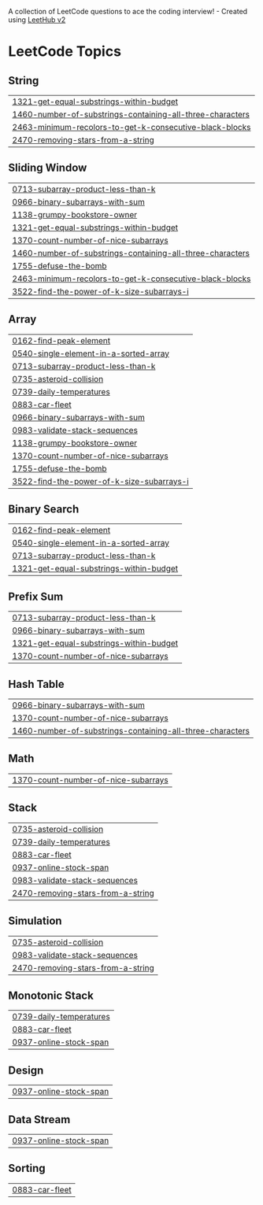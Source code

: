 A collection of LeetCode questions to ace the coding interview! - Created using [LeetHub v2](https://github.com/arunbhardwaj/LeetHub-2.0)
<!---LeetCode Topics Start-->
# LeetCode Topics
## String
|  |
| ------- |
| [1321-get-equal-substrings-within-budget](https://github.com/Knighteye097/leetcodeJourney/tree/master/1321-get-equal-substrings-within-budget) |
| [1460-number-of-substrings-containing-all-three-characters](https://github.com/Knighteye097/leetcodeJourney/tree/master/1460-number-of-substrings-containing-all-three-characters) |
| [2463-minimum-recolors-to-get-k-consecutive-black-blocks](https://github.com/Knighteye097/leetcodeJourney/tree/master/2463-minimum-recolors-to-get-k-consecutive-black-blocks) |
| [2470-removing-stars-from-a-string](https://github.com/Knighteye097/leetcodeJourney/tree/master/2470-removing-stars-from-a-string) |
## Sliding Window
|  |
| ------- |
| [0713-subarray-product-less-than-k](https://github.com/Knighteye097/leetcodeJourney/tree/master/0713-subarray-product-less-than-k) |
| [0966-binary-subarrays-with-sum](https://github.com/Knighteye097/leetcodeJourney/tree/master/0966-binary-subarrays-with-sum) |
| [1138-grumpy-bookstore-owner](https://github.com/Knighteye097/leetcodeJourney/tree/master/1138-grumpy-bookstore-owner) |
| [1321-get-equal-substrings-within-budget](https://github.com/Knighteye097/leetcodeJourney/tree/master/1321-get-equal-substrings-within-budget) |
| [1370-count-number-of-nice-subarrays](https://github.com/Knighteye097/leetcodeJourney/tree/master/1370-count-number-of-nice-subarrays) |
| [1460-number-of-substrings-containing-all-three-characters](https://github.com/Knighteye097/leetcodeJourney/tree/master/1460-number-of-substrings-containing-all-three-characters) |
| [1755-defuse-the-bomb](https://github.com/Knighteye097/leetcodeJourney/tree/master/1755-defuse-the-bomb) |
| [2463-minimum-recolors-to-get-k-consecutive-black-blocks](https://github.com/Knighteye097/leetcodeJourney/tree/master/2463-minimum-recolors-to-get-k-consecutive-black-blocks) |
| [3522-find-the-power-of-k-size-subarrays-i](https://github.com/Knighteye097/leetcodeJourney/tree/master/3522-find-the-power-of-k-size-subarrays-i) |
## Array
|  |
| ------- |
| [0162-find-peak-element](https://github.com/Knighteye097/leetcodeJourney/tree/master/0162-find-peak-element) |
| [0540-single-element-in-a-sorted-array](https://github.com/Knighteye097/leetcodeJourney/tree/master/0540-single-element-in-a-sorted-array) |
| [0713-subarray-product-less-than-k](https://github.com/Knighteye097/leetcodeJourney/tree/master/0713-subarray-product-less-than-k) |
| [0735-asteroid-collision](https://github.com/Knighteye097/leetcodeJourney/tree/master/0735-asteroid-collision) |
| [0739-daily-temperatures](https://github.com/Knighteye097/leetcodeJourney/tree/master/0739-daily-temperatures) |
| [0883-car-fleet](https://github.com/Knighteye097/leetcodeJourney/tree/master/0883-car-fleet) |
| [0966-binary-subarrays-with-sum](https://github.com/Knighteye097/leetcodeJourney/tree/master/0966-binary-subarrays-with-sum) |
| [0983-validate-stack-sequences](https://github.com/Knighteye097/leetcodeJourney/tree/master/0983-validate-stack-sequences) |
| [1138-grumpy-bookstore-owner](https://github.com/Knighteye097/leetcodeJourney/tree/master/1138-grumpy-bookstore-owner) |
| [1370-count-number-of-nice-subarrays](https://github.com/Knighteye097/leetcodeJourney/tree/master/1370-count-number-of-nice-subarrays) |
| [1755-defuse-the-bomb](https://github.com/Knighteye097/leetcodeJourney/tree/master/1755-defuse-the-bomb) |
| [3522-find-the-power-of-k-size-subarrays-i](https://github.com/Knighteye097/leetcodeJourney/tree/master/3522-find-the-power-of-k-size-subarrays-i) |
## Binary Search
|  |
| ------- |
| [0162-find-peak-element](https://github.com/Knighteye097/leetcodeJourney/tree/master/0162-find-peak-element) |
| [0540-single-element-in-a-sorted-array](https://github.com/Knighteye097/leetcodeJourney/tree/master/0540-single-element-in-a-sorted-array) |
| [0713-subarray-product-less-than-k](https://github.com/Knighteye097/leetcodeJourney/tree/master/0713-subarray-product-less-than-k) |
| [1321-get-equal-substrings-within-budget](https://github.com/Knighteye097/leetcodeJourney/tree/master/1321-get-equal-substrings-within-budget) |
## Prefix Sum
|  |
| ------- |
| [0713-subarray-product-less-than-k](https://github.com/Knighteye097/leetcodeJourney/tree/master/0713-subarray-product-less-than-k) |
| [0966-binary-subarrays-with-sum](https://github.com/Knighteye097/leetcodeJourney/tree/master/0966-binary-subarrays-with-sum) |
| [1321-get-equal-substrings-within-budget](https://github.com/Knighteye097/leetcodeJourney/tree/master/1321-get-equal-substrings-within-budget) |
| [1370-count-number-of-nice-subarrays](https://github.com/Knighteye097/leetcodeJourney/tree/master/1370-count-number-of-nice-subarrays) |
## Hash Table
|  |
| ------- |
| [0966-binary-subarrays-with-sum](https://github.com/Knighteye097/leetcodeJourney/tree/master/0966-binary-subarrays-with-sum) |
| [1370-count-number-of-nice-subarrays](https://github.com/Knighteye097/leetcodeJourney/tree/master/1370-count-number-of-nice-subarrays) |
| [1460-number-of-substrings-containing-all-three-characters](https://github.com/Knighteye097/leetcodeJourney/tree/master/1460-number-of-substrings-containing-all-three-characters) |
## Math
|  |
| ------- |
| [1370-count-number-of-nice-subarrays](https://github.com/Knighteye097/leetcodeJourney/tree/master/1370-count-number-of-nice-subarrays) |
## Stack
|  |
| ------- |
| [0735-asteroid-collision](https://github.com/Knighteye097/leetcodeJourney/tree/master/0735-asteroid-collision) |
| [0739-daily-temperatures](https://github.com/Knighteye097/leetcodeJourney/tree/master/0739-daily-temperatures) |
| [0883-car-fleet](https://github.com/Knighteye097/leetcodeJourney/tree/master/0883-car-fleet) |
| [0937-online-stock-span](https://github.com/Knighteye097/leetcodeJourney/tree/master/0937-online-stock-span) |
| [0983-validate-stack-sequences](https://github.com/Knighteye097/leetcodeJourney/tree/master/0983-validate-stack-sequences) |
| [2470-removing-stars-from-a-string](https://github.com/Knighteye097/leetcodeJourney/tree/master/2470-removing-stars-from-a-string) |
## Simulation
|  |
| ------- |
| [0735-asteroid-collision](https://github.com/Knighteye097/leetcodeJourney/tree/master/0735-asteroid-collision) |
| [0983-validate-stack-sequences](https://github.com/Knighteye097/leetcodeJourney/tree/master/0983-validate-stack-sequences) |
| [2470-removing-stars-from-a-string](https://github.com/Knighteye097/leetcodeJourney/tree/master/2470-removing-stars-from-a-string) |
## Monotonic Stack
|  |
| ------- |
| [0739-daily-temperatures](https://github.com/Knighteye097/leetcodeJourney/tree/master/0739-daily-temperatures) |
| [0883-car-fleet](https://github.com/Knighteye097/leetcodeJourney/tree/master/0883-car-fleet) |
| [0937-online-stock-span](https://github.com/Knighteye097/leetcodeJourney/tree/master/0937-online-stock-span) |
## Design
|  |
| ------- |
| [0937-online-stock-span](https://github.com/Knighteye097/leetcodeJourney/tree/master/0937-online-stock-span) |
## Data Stream
|  |
| ------- |
| [0937-online-stock-span](https://github.com/Knighteye097/leetcodeJourney/tree/master/0937-online-stock-span) |
## Sorting
|  |
| ------- |
| [0883-car-fleet](https://github.com/Knighteye097/leetcodeJourney/tree/master/0883-car-fleet) |
<!---LeetCode Topics End-->